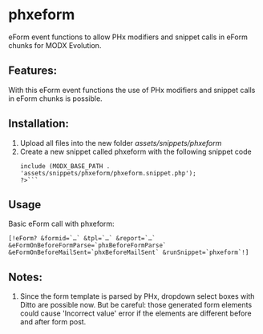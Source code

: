 phxeform
================================================================================

eForm event functions to allow PHx modifiers and snippet calls in eForm chunks for MODX Evolution.

Features:
--------------------------------------------------------------------------------
With this eForm event functions the use of PHx modifiers and snippet calls in eForm chunks is possible.

Installation:
--------------------------------------------------------------------------------
1. Upload all files into the new folder *assets/snippets/phxeform*
2. Create a new snippet called phxeform with the following snippet code
    ```<?php
    include (MODX_BASE_PATH . 'assets/snippets/phxeform/phxeform.snippet.php');
    ?>```

Usage
--------------------------------------------------------------------------------

Basic eForm call with phxeform:

```
[!eForm? &formid=`…` &tpl=`…` &report=`…` &eFormOnBeforeFormParse=`phxBeforeFormParse` &eFormOnBeforeMailSent=`phxBeforeMailSent` &runSnippet=`phxeform`!]
```

Notes:
--------------------------------------------------------------------------------
1. Since the form template is parsed by PHx, dropdown select boxes with Ditto are possible now. But be careful: those generated form elements could cause 'Incorrect value' error if the elements are different before and after form post.